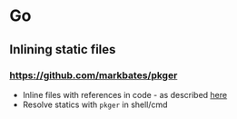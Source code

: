 # Go

## Inlining static files

### <https://github.com/markbates/pkger>

- Inline files with references in code - as described [here](https://github.com/markbates/pkger#understanding-the-parser)
- Resolve statics with `pkger` in shell/cmd
